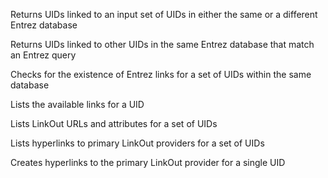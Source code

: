 Returns UIDs linked to an input set of UIDs in either the same or a different Entrez database

Returns UIDs linked to other UIDs in the same Entrez database that match an Entrez query

Checks for the existence of Entrez links for a set of UIDs within the same database

Lists the available links for a UID

Lists LinkOut URLs and attributes for a set of UIDs

Lists hyperlinks to primary LinkOut providers for a set of UIDs

Creates hyperlinks to the primary LinkOut provider for a single UID
